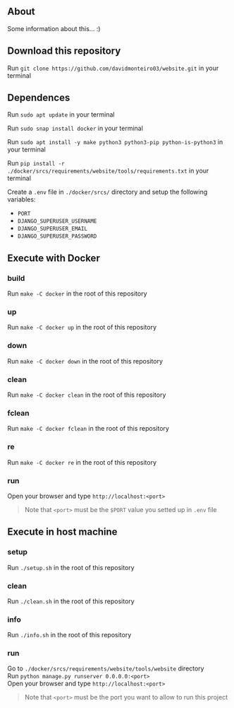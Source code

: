 ## About
<p>

Some information about this... :)

</p>

## Download this repository
<p>

Run `git clone https://github.com/davidmonteiro03/website.git` in your terminal

</p>

## Dependences
<p>

Run `sudo apt update` in your terminal

</p>

<p>Run <code>sudo snap install docker</code> in your terminal</p>
<p>Run <code>sudo apt install -y make python3 python3-pip python-is-python3</code> in your terminal</p>
<p>Run <code>pip install -r ./docker/srcs/requirements/website/tools/requirements.txt</code> in your terminal</p>
<p>Create a <code>.env</code> file in <code>./docker/srcs/</code> directory and setup the following variables:

- <code>PORT</code>
- <code>DJANGO_SUPERUSER_USERNAME</code>
- <code>DJANGO_SUPERUSER_EMAIL</code>
- <code>DJANGO_SUPERUSER_PASSWORD</code>

</p>

## Execute with Docker
### build
<p>Run <code>make -C docker</code> in the root of this repository</p>

### up
<p>Run <code>make -C docker up</code> in the root of this repository</p>

### down
<p>Run <code>make -C docker down</code> in the root of this repository</p>

### clean
<p>Run <code>make -C docker clean</code> in the root of this repository</p>

### fclean
<p>Run <code>make -C docker fclean</code> in the root of this repository</p>

### re
<p>Run <code>make -C docker re</code> in the root of this repository</p>

### run
<p>Open your browser and type <code>http://localhost:&lt;port&gt;</code>

> Note that <code>&lt;port&gt;</code> must be the <code>$PORT</code> value you setted up in <code>.env</code> file

</p>

## Execute in host machine
### setup
Run `./setup.sh` in the root of this repository
### clean
Run `./clean.sh` in the root of this repository
### info
Run `./info.sh` in the root of this repository
### run
Go to `./docker/srcs/requirements/website/tools/website` directory<br>
Run `python manage.py runserver 0.0.0.0:<port>`<br>
Open your browser and type `http://localhost:<port>`<br>
> Note that `<port>` must be the port you want to allow to run this project
